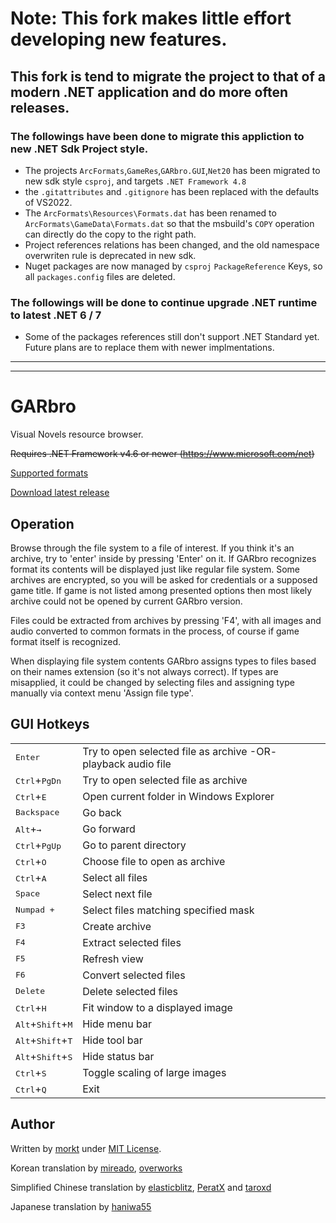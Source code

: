 # Note: This fork makes little effort developing new features.

## This fork is tend to migrate the project to that of a modern .NET application and do more often releases.

### The followings have been done to migrate this appliction to new .NET Sdk Project style.

- The projects `ArcFormats`,`GameRes`,`GARbro.GUI`,`Net20` has been migrated to new sdk style `csproj`, and targets `.NET Framework 4.8`
- the `.gitattributes` and `.gitignore` has been replaced with the defaults of VS2022.
- The `ArcFormats\Resources\Formats.dat` has been renamed to `ArcFormats\GameData\Formats.dat` so that the msbuild's `COPY` operation can directly do the copy to the right path.
- Project references relations has been changed, and the old namespace overwriten rule is deprecated in new sdk.
- Nuget packages are now managed by `csproj` `PackageReference` Keys, so all `packages.config` files are deleted.

### The followings will be done to continue upgrade .NET runtime to latest .NET 6 / 7

- Some of the packages references still don't support .NET Standard yet. Future plans are to replace them with newer implmentations.

---

---

# GARbro

Visual Novels resource browser.

~~Requires .NET Framework v4.6 or newer (https://www.microsoft.com/net)~~

[Supported formats](https://morkt.github.io/GARbro/supported.html)

[Download latest release](https://github.com/morkt/GARbro/releases)

## Operation

Browse through the file system to a file of interest. If you think it's an
archive, try to 'enter' inside by pressing 'Enter' on it. If GARbro
recognizes format its contents will be displayed just like regular file
system. Some archives are encrypted, so you will be asked for credentials or
a supposed game title. If game is not listed among presented options then
most likely archive could not be opened by current GARbro version.

Files could be extracted from archives by pressing 'F4', with all images and
audio converted to common formats in the process, of course if game format
itself is recognized.

When displaying file system contents GARbro assigns types to files based on
their names extension (so it's not always correct). If types are misapplied,
it could be changed by selecting files and assigning type manually via context
menu 'Assign file type'.

## GUI Hotkeys

<table>
<tr><td><kbd>Enter</kbd></td><td>                   Try to open selected file as archive -OR- playback audio file</td></tr>
<tr><td><kbd>Ctrl</kbd>+<kbd>PgDn</kbd></td><td>    Try to open selected file as archive</td></tr>
<tr><td><kbd>Ctrl</kbd>+<kbd>E</kbd></td><td>       Open current folder in Windows Explorer</td></tr>
<tr><td><kbd>Backspace</kbd></td><td>               Go back</td></tr>
<tr><td><kbd>Alt</kbd>+<kbd>&rarr;</kbd></td><td>   Go forward</td></tr>
<tr><td><kbd>Ctrl</kbd>+<kbd>PgUp</kbd></td><td>    Go to parent directory</td></tr>
<tr><td><kbd>Ctrl</kbd>+<kbd>O</kbd></td><td>       Choose file to open as archive</td></tr>
<tr><td><kbd>Ctrl</kbd>+<kbd>A</kbd></td><td>       Select all files</td></tr>
<tr><td><kbd>Space</kbd></td><td>                   Select next file</td></tr>
<tr><td><kbd>Numpad +</kbd></td><td>                Select files matching specified mask</td></tr>
<tr><td><kbd>F3</kbd></td><td>                      Create archive</td></tr>
<tr><td><kbd>F4</kbd></td><td>                      Extract selected files</td></tr>
<tr><td><kbd>F5</kbd></td><td>                      Refresh view</td></tr>
<tr><td><kbd>F6</kbd></td><td>                      Convert selected files</td></tr>
<tr><td><kbd>Delete</kbd></td><td>                  Delete selected files</td></tr>
<tr><td><kbd>Ctrl</kbd>+<kbd>H</kbd></td><td>       Fit window to a displayed image</td></tr>
<tr><td><kbd>Alt</kbd>+<kbd>Shift</kbd>+<kbd>M</kbd></td><td>   Hide menu bar</td></tr>
<tr><td><kbd>Alt</kbd>+<kbd>Shift</kbd>+<kbd>T</kbd></td><td>   Hide tool bar</td></tr>
<tr><td><kbd>Alt</kbd>+<kbd>Shift</kbd>+<kbd>S</kbd></td><td>   Hide status bar</td></tr>
<tr><td><kbd>Ctrl</kbd>+<kbd>S</kbd></td><td>       Toggle scaling of large images</td></tr>
<tr><td><kbd>Ctrl</kbd>+<kbd>Q</kbd></td><td>       Exit</td></tr>
</table>

## Author

Written by [morkt](https://github.com/morkt/GARbro) under [MIT License](https://github.com/morkt/GARbro/blob/master/LICENSE).

Korean translation by [mireado](https://github.com/mireado), [overworks](https://github.com/overworks)

Simplified Chinese translation by [elasticblitz](https://github.com/elasticblitz), [PeratX](https://github.com/PeratX) and [taroxd](https://github.com/taroxd)

Japanese translation by [haniwa55](https://github.com/haniwa55)
